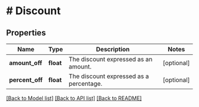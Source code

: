 # # Discount

## Properties

Name | Type | Description | Notes
------------ | ------------- | ------------- | -------------
**amount_off** | **float** | The discount expressed as an amount. | [optional]
**percent_off** | **float** | The discount expressed as a percentage. | [optional]

[[Back to Model list]](../../README.md#models) [[Back to API list]](../../README.md#endpoints) [[Back to README]](../../README.md)
